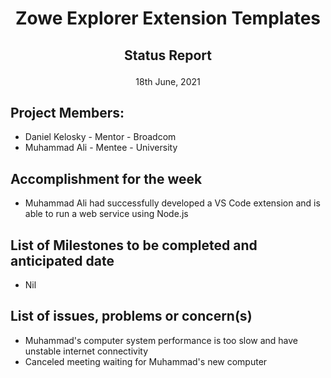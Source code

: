# <p align="center">Zowe Explorer Extension Templates
## <p align="center">Status Report
<p align="center">18th June, 2021

## Project Members:
* Daniel Kelosky - Mentor - Broadcom
* Muhammad Ali - Mentee - University

## Accomplishment for the week 
* Muhammad Ali had successfully developed a VS Code extension and is able to run a web service using Node.js

## List of Milestones to be completed and anticipated date
* Nil

## List of issues, problems or concern(s)
* Muhammad's computer system performance is too slow and have unstable internet connectivity
* Canceled meeting waiting for Muhammad's new computer